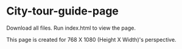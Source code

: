 # City-tour-guide-page
Download all files. Run index.html to view the page.

This page is created for 768 X 1080 (Height X Width)'s perspective. 
